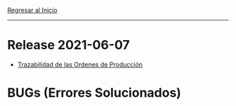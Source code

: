 [Regresar al Inicio](../README.MD)

---
# Release 2021-06-07

- [Trazabilidad de las Ordenes de Producción](../produccion/consultas-reportes/trazabilidad.md)

# BUGs (Errores Solucionados)

